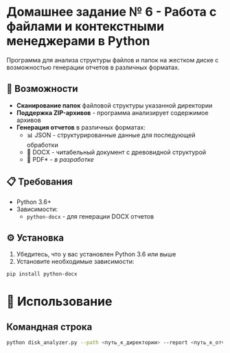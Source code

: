 # Домашнее задание № 6 - Работа с файлами и контекстными менеджерами в Python
Программа для анализа структуры файлов и папок на жестком диске с возможностью генерации отчетов в различных форматах.

## 🚀 Возможности

- **Cканирование папок** файловой структуры указанной директории
- **Поддержка ZIP-архивов** - программа анализирует содержимое архивов
- **Генерация отчетов** в различных форматах:
  - 📊 JSON - структурированные данные для последующей обработки
  - 📝 DOCX - читабельный документ с древовидной структурой
  - 📄 PDF* - *в разработке*

## 📋 Требования

- Python 3.6+
- Зависимости:
  - `python-docx` - для генерации DOCX отчетов

## ⚙️ Установка

1. Убедитесь, что у вас установлен Python 3.6 или выше
2. Установите необходимые зависимости:

```bash
pip install python-docx
```

# 🎯 Использование

## Командная строка

```bash
python disk_analyzer.py --path <путь_к_директории> --report <путь_к_отчету>
```